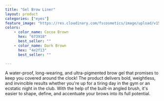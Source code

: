 ```yaml
---
title: "Gel Brow Liner"
layout: product
categories: ["eyes"]
feature_image: "https://res.cloudinary.com/fscosmetics/image/upload/v1540251425/gel_brow.jpg"
colors:
    - color_name: Cocoa Brown
      hex: "673918"
      best_seller: ""
    - color_name: Dark Brown
      hex: "4e2f13"
      best_seller: ""    
   
---
```

A water-proof, long-wearing, and ultra-pigmented brow gel that promises to keep you covered around the clock! The product delivers bold, weightless, and invincible results whether you're up for a tiring day in the gym or an ecstatic night in the club. With the help of the built-in angled brush, it's easier to shape, define, and accentuate your brows into its full potential.
